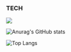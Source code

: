 ### TECH
<img src="https://img.shields.io/badge/react-20232a.svg?style=for-the-badge&logo=react&logoColor=61DAFB" />


![Anurag's GitHub stats](https://github-readme-stats.vercel.app/api?username=INHA-JEONG&show_icons=true&theme=radical)


![Top Langs](https://github-readme-stats.vercel.app/api/top-langs/?username=anuraghazra&layout=compact)
